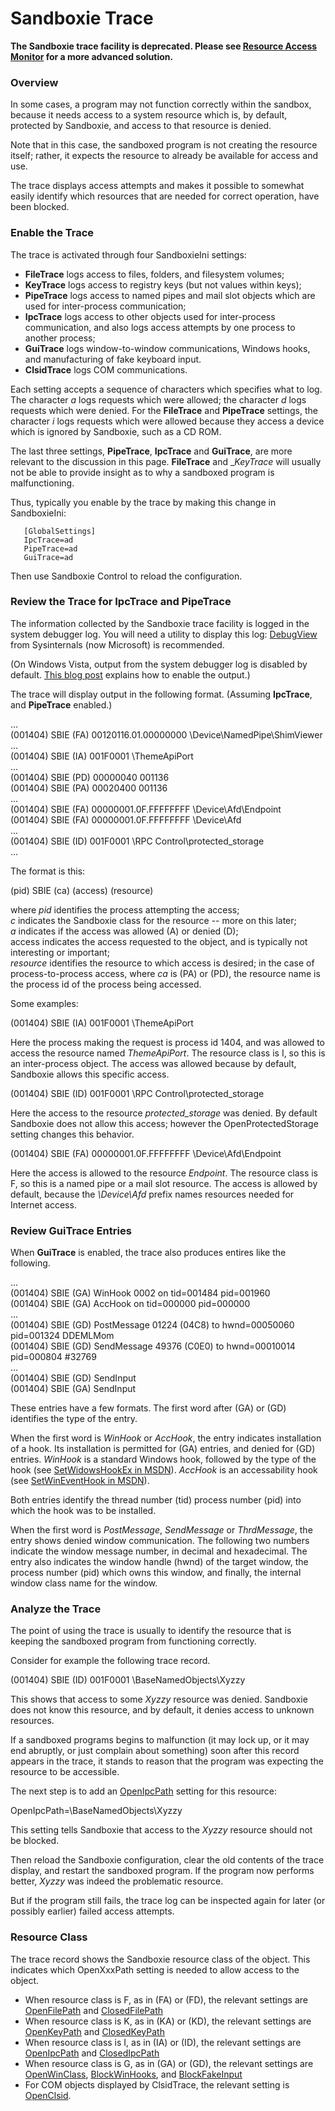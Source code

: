 # Sandboxie Trace

**The Sandboxie trace facility is deprecated. Please see [Resource Access Monitor](ResourceAccessMonitor.html) for a more advanced solution.**

### Overview

In some cases, a program may not function correctly within the sandbox, because it needs access to a system resource which is, by default, protected by Sandboxie, and access to that resource is denied.

Note that in this case, the sandboxed program is not creating the resource itself; rather, it expects the resource to already be available for access and use.

The trace displays access attempts and makes it possible to somewhat easily identify which resources that are needed for correct operation, have been blocked.

### Enable the Trace

The trace is activated through four SandboxieIni settings:

*   **FileTrace** logs access to files, folders, and filesystem volumes;
*   **KeyTrace** logs access to registry keys (but not values within keys);
*   **PipeTrace** logs access to named pipes and mail slot objects which are used for inter-process communication;
*   **IpcTrace** logs access to other objects used for inter-process communication, and also logs access attempts by one process to another process;
*   **GuiTrace** logs window-to-window communications, Windows hooks, and manufacturing of fake keyboard input.
*   **ClsidTrace** logs COM communications.

Each setting accepts a sequence of characters which specifies what to log. The character _a_ logs requests which were allowed; the character _d_ logs requests which were denied. For the **FileTrace** and **PipeTrace** settings, the character _i_ logs requests which were allowed because they access a device which is ignored by Sandboxie, such as a CD ROM.

The last three settings, **PipeTrace**, **IpcTrace** and **GuiTrace**, are more relevant to the discussion in this page. **FileTrace** and __KeyTrace_ will usually not be able to provide insight as to why a sandboxed program is malfunctioning.

Thus, typically you enable by the trace by making this change in SandboxieIni:
```
   [GlobalSettings]
   IpcTrace=ad
   PipeTrace=ad
   GuiTrace=ad
```

Then use Sandboxie Control to reload the configuration.

### Review the Trace for **IpcTrace** and **PipeTrace**

The information collected by the Sandboxie trace facility is logged in the system debugger log. You will need a utility to display this log: [DebugView](http://technet.microsoft.com/en-us/sysinternals/bb896647) from Sysinternals (now Microsoft) is recommended.

(On Windows Vista, output from the system debugger log is disabled by default. [This blog post](http://blogs.msdn.com/doronh/archive/2006/11/14/where-did-my-debug-output-go-in-vista.aspx) explains how to enable the output.)

The trace will display output in the following format. (Assuming **IpcTrace**, and **PipeTrace** enabled.)

...  
(001404) SBIE (FA) 00120116.01.00000000 \Device\NamedPipe\ShimViewer  
...  
(001404) SBIE (IA) 001F0001 \ThemeApiPort  
...  
(001404) SBIE (PD) 00000040 001136  
(001404) SBIE (PA) 00020400 001136  
...  
(001404) SBIE (FA) 00000001.0F.FFFFFFFF \Device\Afd\Endpoint  
(001404) SBIE (FA) 00000001.0F.FFFFFFFF \Device\Afd  
...  
(001404) SBIE (ID) 001F0001 \RPC Control\protected_storage  
...  

The format is this:

(pid) SBIE (ca) (access) (resource)

where _pid_ identifies the process attempting the access;  
_c_ indicates the Sandboxie class for the resource -- more on this later;  
_a_ indicates if the access was allowed (A) or denied (D);  
access indicates the access requested to the object, and is typically not interesting or important;  
_resource_ identifies the resource to which access is desired; in the case of process-to-process access, where _ca_ is (PA) or (PD), the resource name is the process id of the process being accessed.

Some examples:

(001404) SBIE (IA) 001F0001 \ThemeApiPort  

Here the process making the request is process id 1404, and was allowed to access the resource named _ThemeApiPort_. The resource class is I, so this is an inter-process object. The access was allowed because by default, Sandboxie allows this specific access.

(001404) SBIE (ID) 001F0001 \RPC Control\protected_storage  

Here the access to the resource _protected_storage_ was denied. By default Sandboxie does not allow this access; however the OpenProtectedStorage setting changes this behavior.

(001404) SBIE (FA) 00000001.0F.FFFFFFFF \Device\Afd\Endpoint  

Here the access is allowed to the resource _Endpoint_. The resource class is F, so this is a named pipe or a mail slot resource. The access is allowed by default, because the _\Device\Afd_ prefix names resources needed for Internet access.

### Review **GuiTrace** Entries

When **GuiTrace** is enabled, the trace also produces entires like the following.

...  
(001404) SBIE (GA) WinHook 0002 on tid=001484 pid=001960  
(001404) SBIE (GA) AccHook on tid=000000 pid=000000  
...  
(001404) SBIE (GD) PostMessage 01224 (04C8) to hwnd=00050060 pid=001324 DDEMLMom  
(001404) SBIE (GD) SendMessage 49376 (C0E0) to hwnd=00010014 pid=000804 #32769  
...  
(001404) SBIE (GD) SendInput  
(001404) SBIE (GA) SendInput  

These entries have a few formats. The first word after (GA) or (GD) identifies the type of the entry.

When the first word is _WinHook_ or _AccHook_, the entry indicates installation of a hook. Its installation is permitted for (GA) entries, and denied for (GD) entries. _WinHook_ is a standard Windows hook, followed by the type of the hook (see [SetWidowsHookEx in MSDN](http://www.google.com/search?hl=en&q=setwindowshookex+msdn)). _AccHook_ is an accessability hook (see [SetWinEventHook in MSDN](http://www.google.com/search?hl=en&q=setwineventhook+msdn)).

Both entries identify the thread number (tid) process number (pid) into which the hook was to be installed.

When the first word is _PostMessage_, _SendMessage_ or _ThrdMessage_, the entry shows denied window communication. The following two numbers indicate the window message number, in decimal and hexadecimal. The entry also indicates the window handle (hwnd) of the target window, the process number (pid) which owns this window, and finally, the internal window class name for the window.

### Analyze the Trace

The point of using the trace is usually to identify the resource that is keeping the sandboxed program from functioning correctly.

Consider for example the following trace record.

(001404) SBIE (ID) 001F0001 \BaseNamedObjects\Xyzzy  

This shows that access to some _Xyzzy_ resource was denied. Sandboxie does not know this resource, and by default, it denies access to unknown resources.

If a sandboxed programs begins to malfunction (it may lock up, or it may end abruptly, or just complain about something) soon after this record appears in the trace, it stands to reason that the program was expecting the resource to be accessible.

The next step is to add an [OpenIpcPath](OpenIpcPath) setting for this resource:  

OpenIpcPath=\BaseNamedObjects\Xyzzy

This setting tells Sandboxie that access to the _Xyzzy_ resource should not be blocked.

Then reload the Sandboxie configuration, clear the old contents of the trace display, and restart the sandboxed program. If the program now performs better, _Xyzzy_ was indeed the problematic resource.

But if the program still fails, the trace log can be inspected again for later (or possibly earlier) failed access attempts.

### Resource Class

The trace record shows the Sandboxie resource class of the object. This indicates which OpenXxxPath setting is needed to allow access to the object.

*   When resource class is F, as in (FA) or (FD), the relevant settings are [OpenFilePath](OpenFilePath) and [ClosedFilePath](ClosedFilePath)
*   When resource class is K, as in (KA) or (KD), the relevant settings are [OpenKeyPath](OpenKeyPath) and [ClosedKeyPath](ClosedKeyPath)
*   When resource class is I, as in (IA) or (ID), the relevant settings are [OpenIpcPath](OpenIpcPath) and [ClosedIpcPath](ClosedIpcPath)
*   When resource class is G, as in (GA) or (GD), the relevant settings are [OpenWinClass](OpenWinClass), [BlockWinHooks](BlockWinHooks), and [BlockFakeInput](BlockFakeInput)
*   For COM objects displayed by ClsidTrace, the relevant setting is [OpenClsid](OpenClsid).
